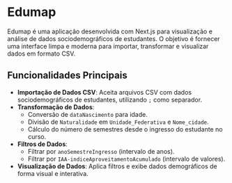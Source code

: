 # Edumap

Edumap é uma aplicação desenvolvida com Next.js para visualização e análise de dados sociodemográficos de estudantes. O objetivo é fornecer uma interface limpa e moderna para importar, transformar e visualizar dados em formato CSV.

## Funcionalidades Principais
- **Importação de Dados CSV**: Aceita arquivos CSV com dados sociodemográficos de estudantes, utilizando `;` como separador.
- **Transformação de Dados**:
  - Conversão de `dataNascimento` para idade.
  - Divisão de `Naturalidade` em `Unidade_Federativa` e `Nome_cidade`.
  - Cálculo do número de semestres desde o ingresso do estudante no curso.
- **Filtros de Dados**:
  - Filtrar por `anoSemestreIngresso` (intervalo de anos).
  - Filtrar por `IAA-indiceAproveitamentoAcumulado` (intervalo de valores).
- **Visualização de Dados**: Aplica filtros e exibe dados demográficos de forma visual e interativa.